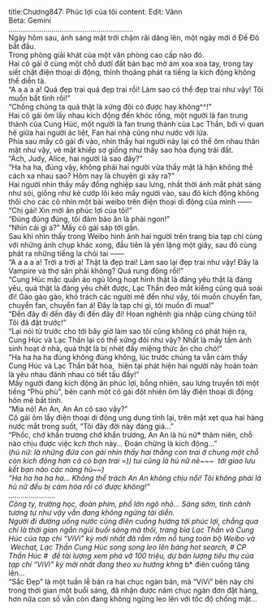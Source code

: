 title:Chương847: Phúc lợi của tôi
content:
Edit: Vânn<br>Beta: Gemini<br>…………………………………………………….<br>Ngày hôm sau, ánh sáng mặt trời chậm rãi dâng lên, một ngày mới ở Đế Đô bắt đầu.<br>Trong phòng giải khát của một văn phòng cao cấp nào đó.<br>Hai cô gái ở cùng một chỗ dưới đất bàn bạc mờ ám xoa xoa tay, trong tay siết chặt điện thoại di động, thỉnh thoảng phát ra tiếng la kích động không thể diễn tả.<br>“A a a a a! Quá đẹp trai quá đẹp trai rồi! Làm sao có thể đẹp trai như vậy! Tôi muốn bất tỉnh rồi!”<br>“Chồng chúng ta quả thật là xứng đôi có được hay không^^!”<br>Hai cô gái ôm lấy nhau kích động đến khóc rống, một người là fan trung thành của Cung Húc, một người là fan trung thành của Lạc Thần, bởi vì quan hệ giữa hai người ác liệt, Fan hai nhà cũng như nước với lửa.<br>Phía sau mấy cô gái đi vào, nhìn thấy hai người này lại có thể ôm nhau thân mật như vậy, vẻ mặt khiếp sợ giống như thấy sao hỏa đụng trái đất.<br>“Ách, Judy, Alice, hai người là sao đây?”<br>“Ha ha ha, đúng vậy, không phải hai người vừa thấy mặt là hận không thể cách xa nhau sao? Hôm nay là chuyện gì xảy ra?”<br>Hai người nhìn thấy mấy đồng nghiệp sau lưng, nhất thời ánh mắt phát sáng như sói, giống như kẻ cướp lôi kéo mấy người vào, sau đó kích động không thôi cho các cô nhìn một bài weibo trên điện thoại di động của mình ——<br>“Chị gái! Xin mời ăn phúc lợi của tôi!”<br>“Đúng đúng đúng, tôi đảm bảo ăn là phải ngon!”<br>“Nhìn cái gì a?” Mấy cô gái sáp tới gần.<br>Sau khi nhìn thấy trong Weibo hình ảnh hai người trên trang bìa tạp chí cùng với những ảnh chụp khác xong, đầu tiên là yên lặng một giây, sau đó cùng phát ra những tiếng la chói tai ——<br>“A a a a a! Trời ạ trời ạ! Thật là đẹp trai! Làm sao lại đẹp trai như vậy! Đây là Vampire và thợ săn phải không? Quá rung động rồi!”<br>“Cung Húc mặc quần áo ngủ lông hoạt hình thật là đáng yêu thật là đáng yêu, quả thật là đáng yêu chết được, Lạc Thần đeo mắt kiếng cũng quá soái đi! Gào gào gào, khó trách các người mê đến như vậy, tôi muốn chuyển fan, chuyển fan, chuyển fan á! Đây là tạp chí gì, tôi muốn đi mua!”<br>“Đến đây đi đến đây đi đến đây đi! Hoan nghênh gia nhập cùng chúng tôi! Tôi đã đặt trước!”<br>“Lại nói từ trước cho tới bây giờ làm sao tôi cũng không có phát hiện ra, Cung Húc và Lạc Thần lại có thể xứng đôi như vậy? Nhất là mấy tấm ảnh sinh hoạt ở nhà, quả thật là bị nhét đầy miệng thức ăn cho chó!”<br>“Ha ha ha ha đúng không đúng không, lúc trước chúng ta vẫn cảm thấy Cung Húc và Lạc Thần bất hòa,  hiện tại phát hiện hai người này hoàn toàn là yêu nhau đánh nhau có tiết tấu đấy!”<br>Mấy người đang kích động ăn phúc lợi, bỗng nhiên, sau lưng truyền tới một tiếng “Phù phù”, bên cạnh một cô gái đột nhiên ôm lấy điện thoại di động hôn mê bất tỉnh.<br>“Mịa nó! An An, An An cô sao vậy?”<br>Cô gái ôm lấy điện thoại di động ung dung tỉnh lại, trên mặt xẹt qua hai hàng nước mắt trong suốt, “Tôi đây đời này đáng giá…”<br>“Phốc, chớ khẩn trương chớ khẩn trương, An An là hủ nữ* thâm niên, chỗ nào chịu được việc k*ch th*ch này… Đoán chừng là kích động…”<br>(*hủ nữ: là những đứa con gái nhìn thấy hai thằng con trai ở chung một chỗ còn kích động hơn cả có bạn trai =)) tui cũng là hủ nữ nè~~~  tới giao lưu kết bạn nào các nàng hủ~~)<br>“Ha ha ha ha ha… Không thể trách An An không chịu nổi! Tôi không phải là hủ nữ đều bị cảm hóa rồi có được không!”<br>…………………..<br>Công ty, trường học, đoàn phim, phố lớn ngõ nhỏ… Sáng sớm, tình cảnh tương tự như vậy vẫn đang không ngừng tái diễn.<br>Người đi đường uống nước cũng điên cuồng hướng tới phúc lợi, chẳng qua chỉ là thời gian ngắn ngủi buổi sáng mà thôi, trang bìa Lạc Thần và Cung Húc của tạp chí “ViVi” kỳ mới nhất đã rầm rầm nổ tung toàn bộ Weibo và  Wechat, Lạc Thần Cung Húc song song leo lên bảng hot search, # CP Thần Húc #  đề tài lượng xem phá vỡ 100 triệu, dự bán lượng tiêu thụ của tạp chí “ViVi” kỳ mới nhất đang theo xu hướng kh*ng b* điên cuồng tăng lên…<br>“Sắc Đẹp” là một tuần lễ bán ra hai chục ngàn bản, mà “ViVi” bên này chỉ trong thời gian một buổi sáng, đã nhận được năm chục ngàn đơn đặt hàng, hơn nữa con số vẫn còn đang không ngừng leo lên với tốc độ chống mặt…